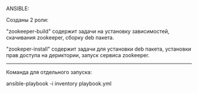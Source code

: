 ANSIBLE:

Созданы 2 роли: 

"zookeeper-build" содержит задачи на установку зависимостей, скачивания zookeeper, сборку deb пакета.

"zookeper-install" содержит задачи для установки deb пакета, установки прав доступа на дериктории, запуск сервиса zookeeper.

---

Команда для отдельного запуска:

ansible-playbook -i inventory playbook.yml


